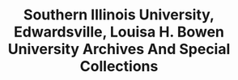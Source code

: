 ---
layout: repo
title: "Southern Illinois University, Edwardsville, Louisa H. Bowen University Archives And Special Collections"
id: 15453
permalink: repos/15453/
---